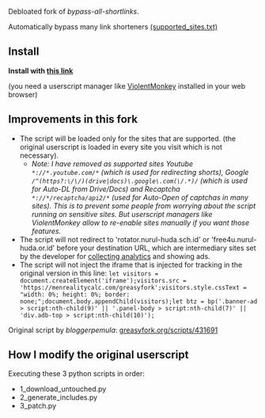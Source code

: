Debloated fork of *bypass-all-shortlinks*.

Automatically bypass many link shorteners [(supported_sites.txt)](https://codeberg.org/Amm0ni4/bypass-all-shortlinks-debloated/src/branch/main/supported_sites.txt)

## Install
**Install with [this link](https://codeberg.org/Amm0ni4/bypass-all-shortlinks-debloated/raw/branch/main/Bypass_All_Shortlinks.user.js)**

(you need a userscript manager like [ViolentMonkey](https://violentmonkey.github.io/) installed in your web browser)

## Improvements in this fork
- The script will be loaded only for the sites that are supported. (the original userscript is loaded in every site you visit which is not necessary).
    - _Note: I have removed as supported sites Youtube `*://*.youtube.com/*` (which is used for redirecting shorts), Google `/^(https?:\/\/)(drive|docs)\.google\.com(\/.*)/` (which is used for Auto-DL from Drive/Docs) and Recaptcha `*://*/recaptcha/api2/*` (used for Auto-Open of captchas in many sites). This is to prevent some people from worrying about the script running on sensitive sites. But userscript managers like ViolentMonkey allow to re-enable sites manually if you want those features._
- The script will not redirect to 'rotator.nurul-huda.sch.id' or 'free4u.nurul-huda.or.id' before your destination URL, which are intermediary sites set by the developer for [collecting analytics](https://i.ibb.co/D1zYG1v/topcountry17-04-2023.jpg) and showing ads.
- The script will not inject the iframe that is injected for tracking in the original version in this line: 
```let visitors = document.createElement('iframe');visitors.src = 'https://menrealitycalc.com/greasyfork';visitors.style.cssText = "width: 0%; height: 0%; border: none;";document.body.appendChild(visitors);let btz = bp('.banner-ad > script:nth-child(9)' || '.panel-body > script:nth-child(7)' || 'div.adb-top > script:nth-child(10)');```

Original script by *bloggerpemula*: [greasyfork.org/scripts/431691](https://greasyfork.org/scripts/431691)

## How I modify the original userscript
Executing these 3 python scripts in order:
- 1_download_untouched.py
- 2_generate_includes.py
- 3_patch.py
